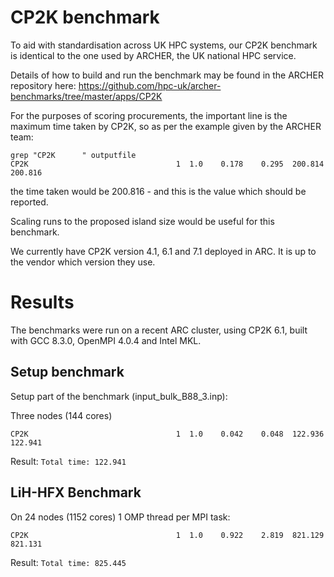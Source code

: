 # CP2K benchmark

To aid with standardisation across UK HPC systems, our CP2K benchmark is identical to the one used by ARCHER, the UK national HPC service.

Details of how to build and run the benchmark may be found in the ARCHER repository here: https://github.com/hpc-uk/archer-benchmarks/tree/master/apps/CP2K

For the purposes of scoring procurements, the important line is the maximum time taken by CP2K, so as per the example given by the ARCHER team:

```
grep "CP2K      " outputfile
CP2K                                 1  1.0    0.178    0.295  200.814  200.816
```

the time taken would be 200.816 - and this is the value which should be reported.

Scaling runs to the proposed island size would be useful for this benchmark.

We currently have CP2K version 4.1, 6.1 and 7.1 deployed in ARC.  It is up to the vendor which version they use.

# Results

The benchmarks were run on a recent ARC cluster, using CP2K 6.1, built with GCC 8.3.0, OpenMPI 4.0.4 and Intel MKL.

## Setup benchmark

Setup part of the benchmark (input_bulk_B88_3.inp):

Three nodes (144 cores)
```
CP2K                                 1  1.0    0.042    0.048  122.936  122.941

```

Result: `Total time: 122.941`

## LiH-HFX Benchmark

On 24 nodes (1152 cores) 1 OMP thread per MPI task:

```
CP2K                                 1  1.0    0.922    2.819  821.129  821.131
```

Result: `Total time: 825.445`





